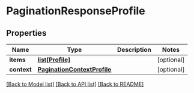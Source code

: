 # PaginationResponseProfile

## Properties
Name | Type | Description | Notes
------------ | ------------- | ------------- | -------------
**items** | [**list[Profile]**](Profile.md) |  | [optional] 
**context** | [**PaginationContextProfile**](PaginationContextProfile.md) |  | [optional] 

[[Back to Model list]](../README.md#documentation-for-models) [[Back to API list]](../README.md#documentation-for-api-endpoints) [[Back to README]](../README.md)

